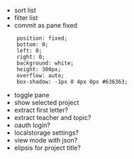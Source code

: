 - sort list
- filter list
- commit as pane fixed
```
    position: fixed;
    bottom: 0;
    left: 0;
    right: 0;
    background: white;
    height: 300px;
    overflow: auto;
    box-shadow: -1px 0 4px 0px #636363;
```
- toggle pane
- show selected project
- extract first letter?
- extract teacher and topic?
- oauth login?
- localstorage settings?
- view mode with json?
- elipsis for project title?